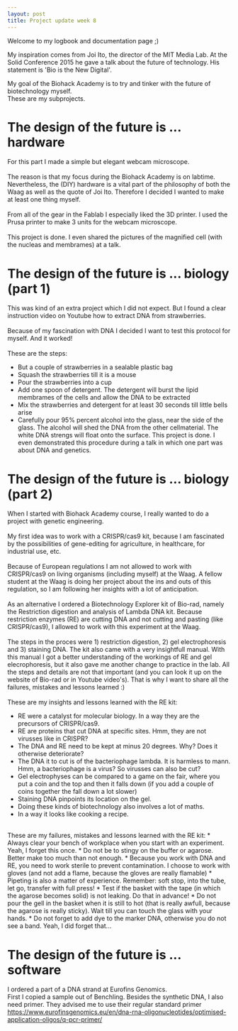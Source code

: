 ```yaml
---
layout: post
title: Project update week 8
---
```


Welcome to my logbook and documentation page ;)<br>

My inspiration comes from Joi Ito, the director of the MIT Media Lab. At the Solid Conference 2015 he gave a talk about the future of technology. His statement is 'Bio is the New Digital'. 

My goal of the Biohack Academy is to try and tinker with the future of biotechnology myself. <br>
These are my subprojects.

# The design of the future is ... hardware
For this part I made a simple but elegant webcam microscope. 
<br><br>
The reason is that my focus during the Biohack Academy is on labtime. Nevertheless, the (DIY) hardware is a vital part of the philosophy of both the Waag as well as the quote of Joi Ito. Therefore I decided I wanted to make at least one thing myself.
<br><br>
From all of the gear in the Fablab I especially liked the 3D printer. I used the Prusa printer to make 3 units for the webcam microscope. 
<br><br>
This project is done.
I even shared the pictures of the magnified cell (with the nucleas and membrames) at a talk. 

# The design of the future is ... biology (part 1)
This was kind of an extra project which I did not expect. But I found a clear instruction video on Youtube how to extract DNA from strawberries.
<br><br>
Because of my fascination with DNA I decided I want to test this protocol for myself. And it worked!<br>
<br>
These are the steps:
* But a couple of strawberries in a sealable plastic bag
* Squash the strawberries till it is a mouse
* Pour the strawberries into a cup
* Add one spoon of detergent. The detergent will burst the lipid membrames of the cells and allow the DNA to be extracted
* Mix the strawberries and detergent for at least 30 seconds till little bells arise
* Carefully pour 95% percent alcohol into the glass, near the side of the glass. The alcohol will shed the DNA from the other cellmaterial. The white DNA strengs will float onto the surface.
This project is done.
I even demonstrated this procedure during a talk in which one part was about DNA and genetics. 

# The design of the future is ... biology (part 2)
When I started with Biohack Academy course, I really wanted to do a project with genetic engineering. <br><br>
My first idea was to work with a CRISPR/cas9 kit, because I am fascinated by the possibilities of gene-editing for agriculture, in healthcare, for industrial use, etc.
<br><br>
Because of European regulations I am not allowed to work with CRISPR/cas9 on living organisms (including myself) at the Waag. A fellow student at the Waag is doing her project about the ins and outs of this regulation, so I am following her insights with a lot of anticipation. 
<br><br>
As an alternative I ordered a Biotechnology Explorer kit of Bio-rad, namely the Restriction digestion and analysis of Lambda DNA kit. Because restriction enzymes (RE) are cutting DNA and not cutting and pasting (like CRISPR/cas9), I allowed to work with this experiment at the Waag.
<br><br>
The steps in the proces were 1) restriction digestion, 2) gel electrophoresis and 3) staining DNA. The kit also came with a very insightfull manual. With this manual I got a better understanding of the workings of RE and gel elecrophoresis, but it also gave me another change to practice in the lab. All the steps and details are not that important (and you can look it up on the website of Bio-rad or in Youtube video's). That is why I want to share all the failures, mistakes and lessons learned :)
<br>
<br>
These are my insights and lessons learned with the RE kit:
* RE were a catalyst for molecular biology. In a way they are the precursors of CRISPR/cas9.
* RE are proteins that cut DNA at specific sites. Hmm, they are not virusses like in CRISPR?
* The DNA and RE need to be kept at minus 20 degrees. Why? Does it otherwise deteriorate? 
* The DNA it to cut is of the bacteriophage lambda. It is harmless to mann. Hmm, a bacteriophage is a virus? So virusses can also be cut?
* Gel electrophyses can be compared to a game on the fair, where you put a coin and the top and then it falls down (if you add a couple of coins together the fall down a lot slower) 
* Staining DNA pinpoints its location on the gel.
* Doing these kinds of biotechnology also involves a lot of maths. 
* In a way it looks like cooking a recipe. 
<br>
These are my failures, mistakes and lessons learned with the RE kit:
* Always clear your bench of workplace when you start with an experiment. Yeah, I forget this once.
* Do not be to stingy on the buffer or agarose. Better make too much than not enough.
* Because you work with DNA and RE, you need to work sterile to prevent contamination. I choose to work with gloves (and not add a flame, because the gloves are really flamable)
* Pipeting is also a matter of experience. Remember: soft stop, into the tube, let go, transfer with full press!
* Test if the basket with the tape (in which the agarose becomes solid) is not leaking. Do that in advance!
* Do not pour the gell in the basket when it is still to hot (that is really awfull, because the agarose is really sticky). Wait till you can touch the glass with your hands.
* Do not forget to add dye to the marker DNA, otherwise you do not see a band. Yeah, I did forget that...

# The design of the future is ... software
I ordered a part of a DNA strand at Eurofins Genomics. <br>
First I copied a sample out of Benchling. 
Besides the synthetic DNA, I also need primer. They advised me to use their regular standard primer <https://www.eurofinsgenomics.eu/en/dna-rna-oligonucleotides/optimised-application-oligos/q-pcr-primer/>



